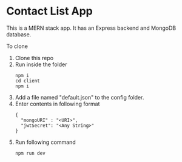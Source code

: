 # Contact List App

This is a MERN stack app. It has an Express backend and MongoDB database.

To clone

1. Clone this repo
2. Run inside the folder
   ```
   npm i
   cd client
   npm i
   ```
3. Add a file named "default.json" to the config folder.
4. Enter contents in following format
   ```
   {
     "mongoURI" : "<URI>",
     "jwtSecret": "<Any String>"
   }
   ```
5. Run following command
   ```
   npm run dev
   ```
